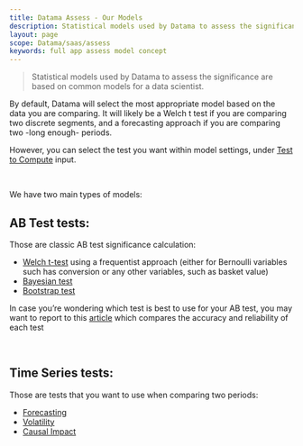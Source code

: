 ```yaml
---
title: Datama Assess - Our Models
description: Statistical models used by Datama to assess the significance are based on common models for a data scientist. 
layout: page
scope: Datama/saas/assess
keywords: full app assess model concept
---
```



> Statistical models used by Datama to assess the significance are based on common models for a data scientist. 

By default, Datama will select the most appropriate model based on the data you are comparing. It will likely be a Welch t test if you are comparing two discrete segments, and a forecasting approach if you are comparing two -long enough- periods.

However, you can select the test you want within model settings, under [Test to Compute]({{site.url}}/{{site.baseurl}}/core_app/new/assess/settings.html#test-to-compute) input. 

<br>

We have two main types of models:

## <b>AB Test tests:</b>

Those are classic AB test significance calculation:

- [Welch t-test]({{site.url}}/{{site.baseurl}}/core_app/new/assess/model/frequentist.html) using a frequentist approach (either for Bernoulli variables such has conversion or any other variables, such as basket value)
- [Bayesian test]({{site.url}}/{{site.baseurl}}/core_app/new/assess/model/bayesian.html)
- [Bootstrap test]({{site.url}}/{{site.baseurl}}/core_app/new/assess/model/bootstrap.html)

In case you’re wondering which test is best to use for your AB test, you may want to report to this [article](https://www.linkedin.com/pulse/ab-test-optimisation-earlier-decisions-new-readout-de-b%C3%A9naz%C3%A9/) which compares the accuracy and reliability of each test

<br>

## <b>Time Series tests:</b>
 
Those are tests that you want to use when comparing two periods:

- [Forecasting]({{site.url}}/{{site.baseurl}}/core_app/new/assess/model/forecasting.html)
- [Volatility]({{site.url}}/{{site.baseurl}}/core_app/new/assess/model/volatility.html)
- [Causal Impact]({{site.url}}/{{site.baseurl}}/core_app/new/assess/model/causal.html)
